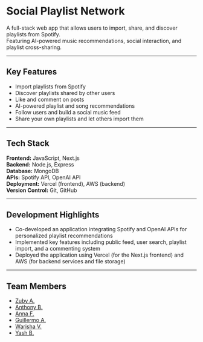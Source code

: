 # Social Playlist Network

A full-stack web app that allows users to import, share, and discover playlists from Spotify.  
Featuring AI-powered music recommendations, social interaction, and playlist cross-sharing.

---

## Key Features

- Import playlists from Spotify
- Discover playlists shared by other users  
- Like and comment on posts  
- AI-powered playlist and song recommendations  
- Follow users and build a social music feed  
- Share your own playlists and let others import them

---

## Tech Stack

**Frontend:** JavaScript, Next.js  
**Backend:** Node.js, Express  
**Database:** MongoDB  
**APIs:** Spotify API, OpenAI API  
**Deployment:** Vercel (frontend), AWS (backend)  
**Version Control:** Git, GitHub

---

## Development Highlights

- Co-developed an application integrating Spotify and OpenAI APIs for personalized playlist recommendations  
- Implemented key features including public feed, user search, playlist import, and a commenting system  
- Deployed the application using Vercel (for the Next.js frontend) and AWS (for backend services and file storage)

---

## Team Members

- [Zuby A.](https://github.com/keyprocedure)
- [Anthony B.](https://github.com/stackanthony)
- [Anna F.](https://github.com/VZZVWE0)
- [Guillermo A.](https://github.com/galcantara99)
- [Warisha V.](https://github.com/wvahidy)
- [Yash B.](https://github.com/Yashbhadiyadra)
